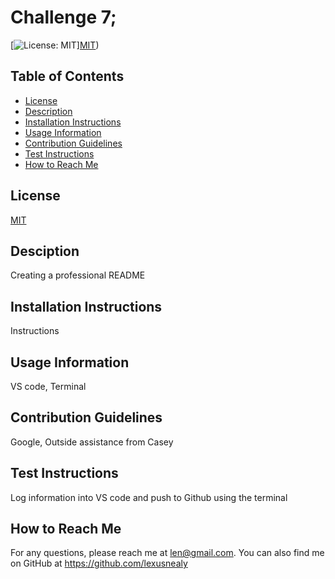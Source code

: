 # Challenge 7;


[![License: MIT](https://img.shields.io/badge/License-MIT-yellow.svg)][MIT](https://opensource.org/licenses/MIT))

## Table of Contents
- [License](#license)
- [Description](#description)
- [Installation Instructions](#installation-instructions)
- [Usage Information](#usage-information)
- [Contribution Guidelines](#contribution-guidelines)
- [Test Instructions](#test-instructions)
- [How to Reach Me](#how-to-reach-me)

## License
[MIT](https://opensource.org/licenses/MIT)

## Desciption
Creating a professional README

## Installation Instructions
Instructions

## Usage Information
VS code, Terminal

## Contribution Guidelines
Google, Outside assistance from Casey

## Test Instructions
Log information into VS code and push to Github using the terminal

## How to Reach Me
For any questions, please reach me at len@gmail.com. You can also find me on GitHub at https://github.com/lexusnealy 

  